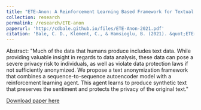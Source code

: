 ```yaml
---
title: "ETE-Anon: A Reinforcement Learning Based Framework for Textual Anonymization"
collection: research
permalink: /research/ETE-anon
paperurl: 'http://cdbale.github.io/files/ETE-Anon-2021.pdf'
citation: 'Bale, C. D., Klement, C., & Hamsioglu, B. (2021). &quot;ETE-Anon: A Reinforcement Learning Based Framework for Textual Anonymization.&quot; <i>Working Paper</i>.'
---
```


Abstract: "Much of the data that humans produce includes text data. While providing valuable insight in regards to data analysis, these data can pose a severe privacy risk to individuals, as well as violate data protection laws if not sufficiently anonymized. We propose a text anonymization framework that combines a sequence-to-sequence autoencoder model with a reinforcement learning agent. This agent learns to produce synthetic text that preserves the sentiment and protects the privacy of the original text."

[Download paper here](http://cdbale.github.io/files/ETE-Anon-2021.pdf)

